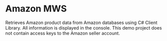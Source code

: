 Amazon MWS
=======

Retrieves Amazon product data from Amazon databases using C# Client Library. All information is displayed in the console. This demo project does not contain access keys to the Amazon seller account. 
